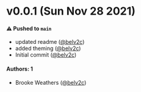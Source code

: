 # v0.0.1 (Sun Nov 28 2021)

#### ⚠️ Pushed to `main`

- updated readme ([@belv2c](https://github.com/belv2c))
- added theming ([@belv2c](https://github.com/belv2c))
- Initial commit ([@belv2c](https://github.com/belv2c))

#### Authors: 1

- Brooke Weathers ([@belv2c](https://github.com/belv2c))
